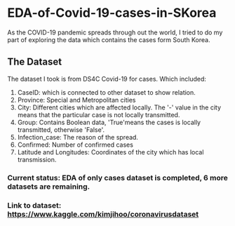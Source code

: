 # EDA-of-Covid-19-cases-in-SKorea
As the COVID-19 pandemic spreads through out the world, I tried to do my part of exploring the data which contains the cases form South Korea.
## The Dataset
The dataset I took is from DS4C Covid-19 for cases. Which included:
1. CaseID: which is connected to other dataset to show relation.
2. Province: Special and Metropolitan cities
3. City: Different cities which are affected locally. The '-' value in the city means that the particular case is not locally transmitted.
4. Group: Contains Boolean data, 'True'means the cases is locally transmitted, otherwise 'False'.
5. Infection_case: The reason of the spread.
6. Confirmed: Number of confirmed cases
7. Latitude and Longitudes: Coordinates of the city which has local transmission.

### Current status: EDA of only cases dataset is completed, 6 more datasets are remaining.

### Link to dataset: https://www.kaggle.com/kimjihoo/coronavirusdataset

